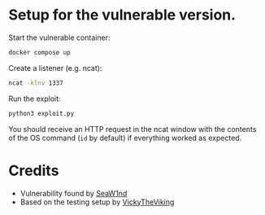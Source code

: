 # Setup for the vulnerable version.

Start the vulnerable container:
```sh
docker compose up
```

Create a listener (e.g. ncat):
```sh
ncat -klnv 1337
```

Run the exploit:
```sh
python3 exploit.py
```

You should receive an HTTP request in the ncat window with the contents of the OS command (`id` by default) if everything worked as expected.

# Credits
+ Vulnerability found by [SeaW1nd](https://twitter.com/SeaW1nd1405)
+ Based on the testing setup by [VickyTheViking](https://github.com/VickyTheViking)
